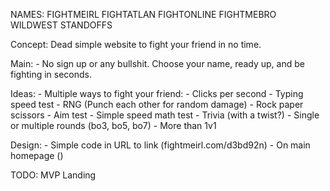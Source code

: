NAMES:
FIGHTMEIRL
FIGHTATLAN
FIGHTONLINE
FIGHTMEBRO
WILDWEST
STANDOFFS


Concept: Dead simple website to fight your friend in no time.

Main:
    - No sign up or any bullshit. Choose your name, ready up, and be fighting in seconds.

Ideas:
    - Multiple ways to fight your friend:
        - Clicks per second
        - Typing speed test
        - RNG (Punch each other for random damage)
        - Rock paper scissors
        - Aim test
        - Simple speed math test
        - Trivia (with a twist?)
    - Single or multiple rounds (bo3, bo5, bo7)
    - More than 1v1

Design:
    - Simple code in URL to link (fightmeirl.com/d3bd92n)
    - On main homepage ()

TODO:
MVP Landing
